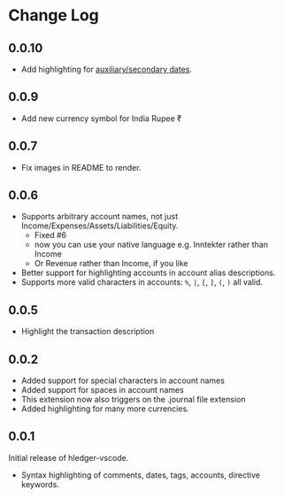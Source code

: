 # Change Log

## 0.0.10

- Add highlighting for [auxiliary/secondary dates](https://hledger.org/1.27/hledger.html#secondary-dates).

## 0.0.9

- Add new currency symbol for India Rupee ₹

## 0.0.7

- Fix images in README to render.

## 0.0.6

- Supports arbitrary account names, not just Income/Expenses/Assets/Liabilities/Equity.
   - Fixed #6
   - now you can use your native language e.g. Inntekter rather than Income
   - Or Revenue rather than Income, if you like
- Better support for highlighting accounts in account alias descriptions.
- Supports more valid characters in accounts: `%`, `|`, `[`, `]`, `(`, `)` all valid.

## 0.0.5

- Highlight the transaction description

## 0.0.2

- Added support for special characters in account names
- Added support for spaces in account names
- This extension now also triggers on the .journal file extension
- Added highlighting for many more currencies.

## 0.0.1

Initial release of hledger-vscode.
- Syntax highlighting of comments, dates, tags, accounts, directive keywords.
